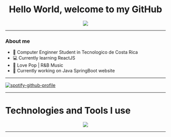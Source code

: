 <h1 align="center">
  Hello World, welcome to my GitHub
 </h1>

<p align="center">
  <img src="https://iq.opengenus.org/content/images/2020/08/Dino_non-birthday_version.gif">
</p>

---
### About me
- 📓 Computer Enginner Student in Tecnologico de Costa Rica
- 💻 Currently learning ReactJS
- 💽 Love Pop | R&B Music
- 🔨 Currently working on Java SpringBoot website
---

[![spotify-github-profile](https://spotify-github-profile.vercel.app/api/view?uid=x118pff38pfrl389x1e3madqq&cover_image=true&theme=default&show_offline=false&background_color=121212&interchange=false)](https://github.com/kittinan/spotify-github-profile)

---
<h1>
  Technologies and Tools I use
</h1>

<p align="center">
  <a href="https://skillicons.dev">
    <img src="https://skillicons.dev/icons?i=js,html,css,java,python,react,bootstrap,postgres,vscode,vite,git" />
  </a>
</p>

---

